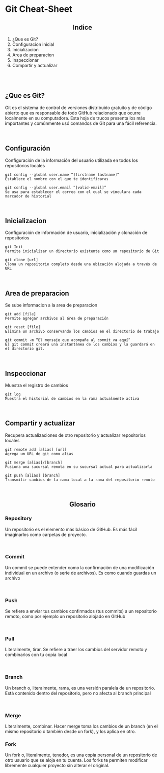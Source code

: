 # **Git Cheat-Sheet**

## <center>**Indice**

1. ¿Que es Git?
2. Configuracion inicial
3. Inicializacion 
4. Area de preparacion
5. Inspeccionar
6. Compartir y actualizar

 <br>
 <br>

## **¿Que es Git?**
Git es el sistema de control de versiones distribuido gratuito y de código abierto que es responsable de todo GitHub
relacionado que ocurre localmente en su computadora. Esta hoja de trucos presenta los más importantes y comúnmente
usó comandos de Git para una fácil referencia.

<br>

## **Configuración**
Configuración de la información del usuario utilizada en todos los repositorios locales
~~~
git config --global user.name “[firstname lastname]”
Establece el nombre con el que te identificaras
~~~
~~~
git config --global user.email “[valid-email]”
Se usa para establecer el correo con el cual se vinculara cada marcador de historial
~~~

<br>

## **Inicializacion**
Configuración de información de usuario, inicialización y clonación de repositorios
~~~
git Init
Permite inicializar un directorio existente como un repositorio de Git
~~~
~~~
git clone [url]
Clona un repositorio completo desde una ubicación alojada a través de URL
~~~

<br>

## **Area de preparacion**
Se sube informacion a la area de preparacion
~~~
git add [file]
Permite agregar archivos al área de preparación
~~~
~~~
git reset [file]
Elimina un archivo conservando los cambios en el directorio de trabajo
~~~
~~~
git commit -m “El mensaje que acompaña al commit va aquí”
El git commit creará una instantánea de los cambios y la guardará en el directorio git.
~~~

<br>

## **Inspeccionar**
Muestra el registro de cambios
~~~
git log
Muestra el historial de cambios en la rama actualmente activa
~~~

<br>

## **Compartir y actualizar**
Recupera actualizaciones de otro repositorio y actualizar repositorios locales
~~~
git remote add [alias] [url]
Agrega un URL de git como alias
~~~
~~~
git merge [alias]/[branch]
Fusiona una sucursal remota en su sucursal actual para actualizarla
~~~
~~~
git push [alias] [branch]
Transmitir cambios de la rama local a la rama del repositorio remoto
~~~

<br>

## <center> **Glosario**

### **Repository**  
Un repositorio es el elemento más básico de GitHub. Es más fácil imaginarlos como carpetas de proyecto.

<br>

### **Commit**  
Un commit se puede entender como la confirmación de una modificación individual en un archivo (o serie de archivos). Es como cuando guardas un archivo

<br>

### **Push**
Se refiere a enviar tus cambios confirmados (tus commits) a un repositorio remoto, como por ejemplo un repositorio alojado en GitHub

<br>

### **Pull**  
Literalmente, tirar. Se refiere a traer los cambios del servidor remoto y combinarlos con tu copia local

<br>

### **Branch**  
Un branch o, literalmente, rama, es una versión paralela de un repositorio. Está contenido dentro del repositorio, pero no afecta al branch principal

<br>

### **Merge**  
Literalmente, combinar. Hacer merge toma los cambios de un branch (en el mismo repositorio o también desde un fork), y los aplica en otro.

### **Fork**  
Un fork o, literalmente, tenedor, es una copia personal de un repositorio de otro usuario que se aloja en tu cuenta. Los forks te permiten modificar libremente cualquier proyecto sin alterar el original.